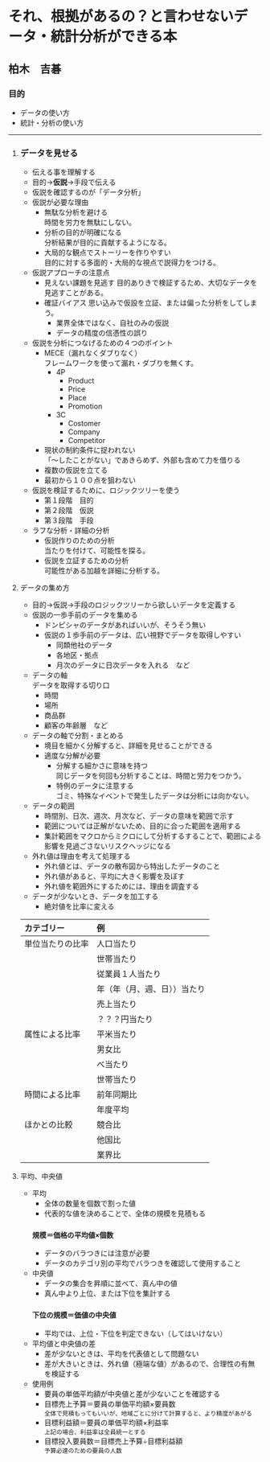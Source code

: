 # それ、根拠があるの？と言わせないデータ・統計分析ができる本
## 柏木　吉碁
### 目的
- データの使い方
- 統計・分析の使い方
---
1. ### データを見せる
    - 伝える事を理解する
    - 目的→**仮説**→手段で伝える
    - 仮説を確認するのが「データ分析」
    - 仮説が必要な理由
        - 無駄な分析を避ける  
        時間を労力を無駄にしない。
        - 分析の目的が明確になる  
        分析結果が目的に貢献するようになる。
        - 大局的な観点でストーリーを作りやすい  
        目的に対する多面的・大局的な視点で説得力をつける。
    - 仮説アプローチの注意点
        - 見えない課題を見逃す
        目的ありきで検証するため、大切なデータを見逃すことがある。
        - 確証バイアス
        思い込みで仮設を立証、または偏った分析をしてしまう。
            - 業界全体ではなく、自社のみの仮説
            - データの精度の信憑性の誤り
    - 仮説を分析につなげるための４つのポイント
        - MECE（漏れなくダブりなく）  
        フレームワークを使って漏れ・ダブりを無くす。
            - 4P
                - Product
                - Price
                - Place
                - Promotion
            - 3C
                - Costomer
                - Company
                - Competitor
        - 現状の制約条件に捉われない  
        「～したことがない」であきらめず、外部も含めて力を借りる
        - 複数の仮説を立てる
        - 最初から１００点を狙わない
    - 仮説を検証するために、ロジックツリーを使う
        - 第１段階　目的
        - 第２段階　仮説
        - 第３段階　手段
    - ラフな分析・詳細の分析
        - 仮説作りのための分析  
        当たりを付けて、可能性を探る。
        - 仮説を立証するための分析  
        可能性がある加越を詳細に分析する。
1. データの集め方
    - 目的→仮説→手段のロジックツリーから欲しいデータを定義する
    - 仮説の一歩手前のデータを集める
        - ドンピシャのデータがあればいいが、そうそう無い
        - 仮説の１歩手前のデータは、広い視野でデータを取得しやすい
            - 同類他社のデータ
            - 各地区・拠点
            - 月次のデータに日次データを入れる　など
    - データの軸  
    データを取得する切り口  
        - 時間  
        - 場所
        - 商品群
        - 顧客の年齢層　など
    - データの軸で分割・まとめる
        - 境目を細かく分解すると、詳細を見せることができる
        - 適度な分解が必要
            - 分解する細かさに意味を持つ  
            同じデータを何回も分析することは、時間と労力をつかう。
            - 特例のデータに注意する  
            ゴミ、特殊なイベントで発生したデータは分析には向かない。
    - データの範囲
        - 時間別、日次、週次、月次など、データの意味を範囲で示す
        - 範囲については正解がないため、目的に合った範囲を適用する
        - 集計範囲をマクロからミクロにして分析するすることで、範囲による影響を見過ごさないリスクヘッジになる
    - 外れ値は理由を考えて処理する
        - 外れ値とは、データの散布図から特出したデータのこと
        - 外れ値があると、平均に大きく影響を及ぼす
        - 外れ値を範囲外にするためには、理由を調査する
    - データが少ないとき、データを加工する
        - 絶対値を比率に変える

    |カテゴリー|例|
    |:--|:--|
    |単位当たりの比率|人口当たり
    ||世帯当たり|
    ||従業員１人当たり|
    ||年（年（月、週、日））当たり|
    ||売上当たり|
    ||？？？円当たり|
    |属性による比率|平米当たり|
    ||男女比|
    ||べ当たり|
    ||世帯当たり|
    |時間による比率|前年同期比|
    ||年度平均|
    |ほかとの比較|競合比|
    ||他国比|
    ||業界比|

1. 平均、中央値
    - 平均
        - 全体の数量を個数で割った値  
        - 代表的な値を決めることで、全体の規模を見積もる  
        ### ```規模＝価格の平均値×個数```
        - データのバラつきには注意が必要
        - データのカテゴリ別の平均でバラつきを確認して使用すること
    - 中央値
        - データの集合を昇順に並べて、真ん中の値
        - 真ん中より上位、または下位を集計する  
        ### ```下位の規模＝価値の中央値```
        - 平均では、上位・下位を判定できない（してはいけない）
    - 平均値と中央値の差
        - 差が少ないときは、平均を代表値として問題ない
        - 差が大きいときは、外れ値（極端な値）があるので、合理性の有無を検証する
    - 使用例
        - 要員の単価平均額が中央値と差が少ないことを確認する  
        - 目標売上予算＝要員の単価平均額×要員数  
        ```全体で見積もってもいいが、地域ごとに分けて計算すると、より精度があがる```
        - 目標利益額＝要員の単価平均額×利益率  
        ```上記の場合、利益率は全員統一とする```
        - 目標投入要員数＝目標売上予算÷目標利益額  
        ```予算必達のための要員の人数```
        
